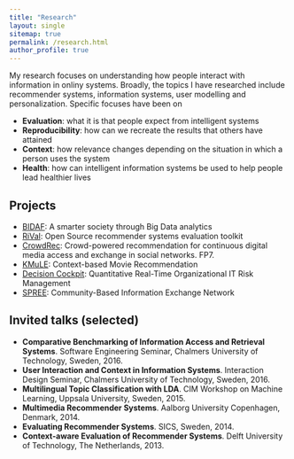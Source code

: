 ```yaml
---
title: "Research"
layout: single
sitemap: true
permalink: /research.html
author_profile: true
---
```


My research focuses on understanding how people interact with information in onliny systems. Broadly, the topics I have researched include recommender systems, information systems, user modelling and personalization. Specific focuses have been on 

- **Evaluation**: what it is that people expect from intelligent systems
- **Reproducibility**: how can we recreate the results that others have attained
- **Context**: how relevance changes depending on the situation in which a person uses the system
- **Health**: how can intelligent information systems be used to help people lead healthier lives



## Projects
- [BIDAF](http://www.his.se/en/Research/informatics/Skovde-Artificial-Intelligence-Lab/Utvalda-projekt/A-smarter-society-through-Big-Data-analytics/): A smarter society through Big Data analytics
- [RiVal](http://rival.recommenders.net): Open Source recommender systems evaluation toolkit
- [CrowdRec](http://crowdrec.eu): Crowd-powered recommendation for continuous digital media access and exchange in social networks. FP7.
- [KMuLE](http://www.dai-labor.de/en/competence_centers/irml/kmule/): Context-based Movie Recommendation
- [Decision Cockpit](http://www.dai-labor.de/en/sec/ongoing_projects/decision_cockpit/): Quantitative Real-Time Organizational IT Risk Management
- [SPREE](ttp://www.dai-labor.de/en/irml/spree/): Community-Based Information Exchange Network

## Invited talks (selected)
- **Comparative Benchmarking of Information Access and Retrieval Systems**. Software Engineering Seminar, Chalmers University of Technology, Sweden, 2016.
- **User Interaction and Context in Information Systems**. Interaction Design Seminar, Chalmers University of Technology, Sweden, 2016.
- **Multilingual Topic Classification with LDA**. CIM Workshop on Machine Learning, Uppsala University, Sweden, 2015.
- **Multimedia Recommender Systems**. Aalborg University Copenhagen, Denmark, 2014.
- **Evaluating Recommender Systems**. SICS, Sweden, 2014.
- **Context-aware Evaluation of Recommender Systems**. Delft University of Technology, The Netherlands, 2013.
